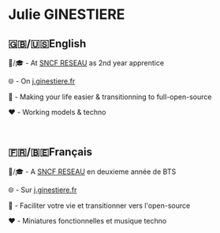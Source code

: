 # Julie GINESTIERE

## 🇬🇧/🇺🇸English

💼/🎓 - At [SNCF RESEAU](https://www.sncf-reseau.com/) as 2nd year apprentice

🌐 - On [j.ginestiere.fr](https://j.ginestiere.fr)

🎯 - Making your life easier & transitionning to full-open-source

❤️ - Working models & techno

<br/>

## 🇫🇷/🇧🇪Français

💼/🎓 -  A [SNCF RESEAU](https://www.sncf-reseau.com/) en deuxieme année de BTS

🌐 - Sur [j.ginestiere.fr](https://j.ginestiere.fr)

🎯 - Faciliter votre vie et transitionner vers l'open-source

❤️ - Miniatures fonctionnelles et musique techno
